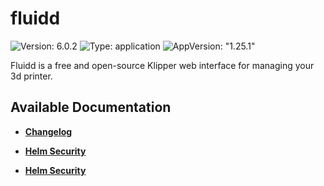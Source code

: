 # fluidd

![Version: 6.0.2](https://img.shields.io/badge/Version-6.0.2-informational?style=flat-square) ![Type: application](https://img.shields.io/badge/Type-application-informational?style=flat-square) ![AppVersion: "1.25.1"](https://img.shields.io/badge/AppVersion-"1.25.1"-informational?style=flat-square)

Fluidd is a free and open-source Klipper web interface for managing your 3d printer.

## Available Documentation

- [**Changelog**](CHANGELOG)

- [**Helm Security**](container-security)

- [**Helm Security**](helm-security)


